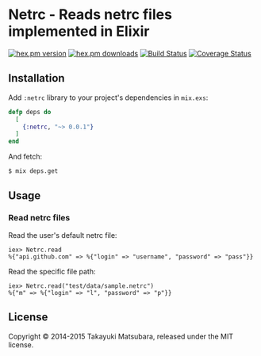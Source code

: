 # Netrc - Reads netrc files implemented in Elixir

[![hex.pm version](https://img.shields.io/hexpm/v/netrc.svg)](https://hex.pm/packages/netrc) [![hex.pm downloads](https://img.shields.io/hexpm/dt/netrc.svg)](https://hex.pm/packages/netrc) [![Build Status](https://travis-ci.org/ma2gedev/netrcex.svg?branch=master)](https://travis-ci.org/ma2gedev/netrcex) [![Coverage Status](https://img.shields.io/coveralls/ma2gedev/netrcex.svg)](https://coveralls.io/r/ma2gedev/netrcex)

## Installation

Add `:netrc` library to your project's dependencies in `mix.exs`:

```elixir
defp deps do
  [
    {:netrc, "~> 0.0.1"}
  ]
end
```

And fetch:

```
$ mix deps.get
```

## Usage

### Read netrc files

Read the user's default netrc file:

```
iex> Netrc.read
%{"api.github.com" => %{"login" => "username", "password" => "pass"}}
```

Read the specific file path:

```
iex> Netrc.read("test/data/sample.netrc")
%{"m" => %{"login" => "l", "password" => "p"}}
```

## License

Copyright © 2014-2015 Takayuki Matsubara, released under the MIT license.


